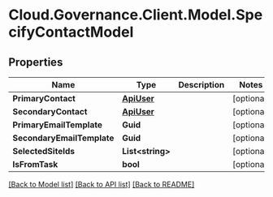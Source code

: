 # Cloud.Governance.Client.Model.SpecifyContactModel
## Properties

Name | Type | Description | Notes
------------ | ------------- | ------------- | -------------
**PrimaryContact** | [**ApiUser**](ApiUser.md) |  | [optional] 
**SecondaryContact** | [**ApiUser**](ApiUser.md) |  | [optional] 
**PrimaryEmailTemplate** | **Guid** |  | [optional] 
**SecondaryEmailTemplate** | **Guid** |  | [optional] 
**SelectedSiteIds** | **List&lt;string&gt;** |  | [optional] 
**IsFromTask** | **bool** |  | [optional] 

[[Back to Model list]](../README.md#documentation-for-models) [[Back to API list]](../README.md#documentation-for-api-endpoints) [[Back to README]](../README.md)

